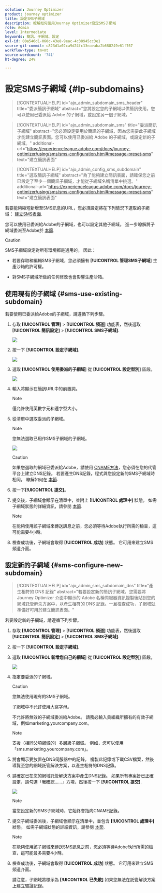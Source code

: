 ```yaml
---
solution: Journey Optimizer
product: journey optimizer
title: 設定SMS子網域
description: 瞭解如何使用Journey Optimizer設定SMS子網域
role: Admin
level: Intermediate
keywords: 簡訊、子網域、設定
exl-id: 08a546d1-060c-43e8-9eac-4c38945cc3e1
source-git-commit: c823d1a02ca9d24fc13eaeaba2b688249e61f767
workflow-type: tm+mt
source-wordcount: '741'
ht-degree: 24%

---
```


# 設定SMS子網域 {#lp-subdomains}

>[!CONTEXTUALHELP]
>id="ajo_admin_subdomain_sms_header"
>title="委派簡訊子網域"
>abstract="您將設定您的子網域以供簡訊使用。您可以使用已委派給 Adobe 的子網域，或設定另一個子網域。"

>[!CONTEXTUALHELP]
>id="ajo_admin_subdomain_sms"
>title="委派簡訊子網域"
>abstract="您必須設定要用於簡訊的子網域，因為您需要此子網域才能建立簡訊表面。您可以使用已委派給 Adobe 的子網域，或設定新的子網域。"
>additional-url="https://experienceleague.adobe.com/docs/journey-optimizer/using/sms/sms-configuration.html#message-preset-sms" text="建立簡訊表面"

>[!CONTEXTUALHELP]
>id="ajo_admin_config_sms_subdomain"
>title="選取簡訊子網域"
>abstract="為了能夠建立簡訊表面，請確保您之前已設定了至少一個簡訊子網域，才能從子網域名稱清單中挑選。"
>additional-url="https://experienceleague.adobe.com/docs/journey-optimizer/using/sms/sms-configuration.html#message-preset-sms" text="建立簡訊表面"

若要能夠縮短新增至SMS訊息的URL，您必須設定將在下列情況下選取的子網域： [建立SMS表面](sms-configuration.md#message-preset-sms).

您可以使用已委派給Adobe的子網域，也可以設定其他子網域。 進一步瞭解將子網域委派至Adobe於 [本節](../configuration/delegate-subdomain.md).

>[!CAUTION]
>
>SMS子網域設定對所有環境都是通用的。 因此：
>
>* 若要存取和編輯SMS子網域，您必須擁有 **[!UICONTROL 管理SMS子網域]** 生產沙箱的許可權。
>
> * 對SMS子網域所做的任何修改也會影響生產沙箱。


## 使用現有的子網域 {#sms-use-existing-subdomain}

若要使用已委派給Adobe的子網域，請遵循下列步驟。

1. 存取 **[!UICONTROL 管理]** > **[!UICONTROL 頻道]** 功能表，然後選取 **[!UICONTROL 簡訊設定]** > **[!UICONTROL SMS子網域]**.

   ![](assets/sms_access-subdomains.png)

1. 按一下 **[!UICONTROL 設定子網域]**.

   ![](assets/sms_set-up-subdomain.png)

1. 選取 **[!UICONTROL 使用委派的子網域]** 從 **[!UICONTROL 設定型別]** 區段。

   ![](assets/sms_use-delegated-subdomain.png)

1. 輸入將顯示在簡訊URL中的前置詞。

   >[!NOTE]
   >
   >僅允許使用英數字元和連字型大小。

1. 從清單中選取委派的子網域。

   >[!NOTE]
   >
   >您無法選取已用作SMS子網域的子網域。

   <!--Capital letters are not allowed in subdomains. TBC by PM-->

   ![](assets/sms_prefix-and-subdomain.png)

   <!--Note that you cannot use multiple delegated subdomains of the same parent domain. For example, if 'marketing1.yourcompany.com' is already delegated to Adobe for your SMS messages, you will not be able to use 'marketing2.yourcompany.com'. However, multi-level subdomains being supported for SMS, you may proceed using a subdomain of 'marketing1.yourcompany.com' (such as 'email.marketing1.yourcompany.com'), or a different parent domain.-->

   >[!CAUTION]
   >
   >如果您選取的網域已委派給Adobe，請使用 [CNAME方法](../configuration/delegate-subdomain.md#cname-subdomain-delegation)，您必須在您的代管平台上建立DNS記錄。 若要產生DNS記錄，程式與您設定新的SMS子網域時相同。 瞭解如何在 [本節](#sms-configure-new-subdomain).

1. 按一下&#x200B;**[!UICONTROL 提交]**。

1. 提交後，子網域會顯示在清單中，並附上 **[!UICONTROL 處理中]** 狀態。 如需子網域狀態的詳細資訊，請參閱 [本節](../configuration/about-subdomain-delegation.md#access-delegated-subdomains).<!--Same statuses?-->

   >[!NOTE]
   >
   >在能夠使用該子網域來傳送訊息之前，您必須等待Adobe執行所需的檢查，這可能需要4小時。<!--Learn more in [this section](delegate-subdomain.md#subdomain-validation).-->

1. 檢查成功後，子網域會取得 **[!UICONTROL 成功]** 狀態。 它可用來建立SMS頻道介面。

## 設定新的子網域 {#sms-configure-new-subdomain}

>[!CONTEXTUALHELP]
>id="ajo_admin_sms_subdomain_dns"
>title="產生相符的 DNS 記錄"
>abstract="若要設定新的簡訊子網域，您需要將 Journey Optimizer 介面中顯示的 Adobe 名稱伺服器資訊複製後貼到您的網域託管解決方案中，以產生相符的 DNS 記錄。一旦檢查成功，子網域就準備好可用於建立簡訊表面。"

若要設定新的子網域，請遵循下列步驟。

1. 存取 **[!UICONTROL 管理]** > **[!UICONTROL 頻道]** 功能表，然後選取 **[!UICONTROL 簡訊設定]** > **[!UICONTROL SMS子網域]**.

1. 按一下 **[!UICONTROL 設定子網域]**.

1. 選取 **[!UICONTROL 新增您自己的網域]** 從 **[!UICONTROL 設定型別]** 區段。

   ![](assets/sms_add-your-own-subdomain.png)

1. 指定要委派的子網域。

   >[!CAUTION]
   >
   >您無法使用現有的SMS子網域。
   >
   >子網域中不允許使用大寫字母。

   不允許將無效的子網域委派給Adobe。 請務必輸入貴組織所擁有的有效子網域，例如marketing.yourcompany.com。

   >[!NOTE]
   >
   >支援（相同父項網域的）多層級子網域。 例如，您可以使用「sms.marketing.yourcompany.com」。

1. 將會顯示要放置在DNS伺服器中的記錄。 複製此記錄或下載CSV檔案，然後導覽至您的網域託管解決方案，以產生相符的DNS記錄。

1. 請確定已在您的網域託管解決方案中產生DNS記錄。 如果所有專案皆已正確設定，請勾選「我確認……」方塊，然後按一下 **[!UICONTROL 提交]**.

   ![](assets/sms_add-your-own-subdomain-confirm.png)

   >[!NOTE]
   >
   >當您設定新的SMS子網域時，它始終會指向CNAME記錄。

1. 提交子網域委派後，子網域會顯示在清單中，並包含 **[!UICONTROL 處理中]** 狀態。 如需子網域狀態的詳細資訊，請參閱 [本節](../configuration/about-subdomain-delegation.md#access-delegated-subdomains).<!--Same statuses?-->

   >[!NOTE]
   >
   >在能夠使用該子網域來傳送SMS訊息之前，您必須等待Adobe執行所需的檢查，這可能最多需要4小時。<!--Learn more in [this section](#subdomain-validation).-->

1. 檢查成功後，子網域會取得 **[!UICONTROL 成功]** 狀態。 它可用來建立SMS頻道介面。

   請注意，子網域將標示為 **[!UICONTROL 已失敗]** 如果您無法在託管解決方案上建立驗證記錄。
